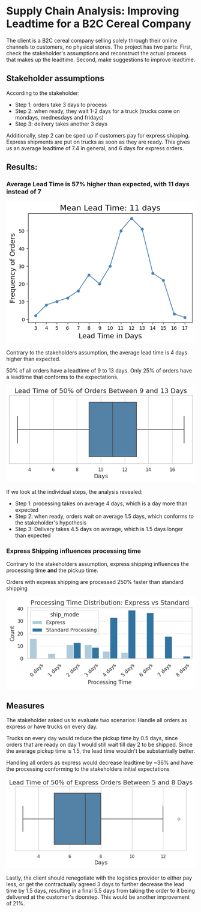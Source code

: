 # Supply Chain Analysis: Improving Leadtime for a B2C Cereal Company

The client is a B2C cereal company selling solely through their online channels to customers, no physical stores. The project has two parts: First, check the stakeholder's assumptions and reconstruct the actual process that makes up the leadtime. Second, make suggestions to improve leadtime.

## Stakeholder assumptions

According to the stakeholder:

- Step 1: orders take 3 days to process
- Step 2: when ready, they wait 1-2 days for a truck (trucks come on mondays, mednesdays and fridays)
- Step 3: delivery takes another 3 days

Additionally, step 2 can be sped up if customers pay for express shipping. Express shipments are put on trucks as soon as they are ready. This gives us an average leadtime of 7.4 in general, and 6 days for express orders.

## Results: 

### Average Lead Time is 57% higher than expected, with 11 days instead of 7

![Plot to visualize average lead time](viz/plot1.png)

Contrary to the stakeholders assumption, the average lead time is 4 days higher than expected.

50% of all orders have a leadtime of 9 to 13 days. Only 25% of orders have a leadtime that conforms to the expectations.

![Boxplot to visualize interquartile range](viz/boxplot.png)

If we look at the individual steps, the analysis revealed:

- Step 1: processing takes on average 4 days, which is a day more than expected
- Step 2: when ready, orders wait on average 1.5 days, which conforms to the stakeholder's hypothesis
- Step 3: Delivery takes 4.5 days on average, which is 1.5 days longer than expected

### Express Shipping influences processing time

Contrary to the stakeholders assumption, express shipping influences the processing time **and** the pickup time.

Orders with express shipping are processed 250% faster than standard shipping

![Plot to visualize express vs standard processing](viz/processingtime.png)

## Measures

The stakeholder asked us to evaluate two scenarios: Handle all orders as express or have trucks on every day.

Trucks on every day would reduce the pickup time by 0.5 days, since orders that are ready on day 1 would still wait till day 2 to be shipped. Since the average pickup time is 1.5, the lead time wouldn't be substantially better.

Handling all orders as express would decrease leadtime by ~36% and have the processing conforming to the stakeholders initial expectations

![Boxplot to visualize express leadtime](viz/boxplotexpress.png)

Lastly, the client should renegotiate with the logistics provider to either pay less, or get the contractually agreed 3 days to further decrease the lead time by 1.5 days, resulting in a final 5.5 days from taking the order to it being delivered at the customer's doorstep. This would be another improvement of 21%.


